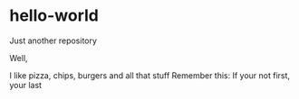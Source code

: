 # hello-world
Just another repository

Well,

I like pizza, chips, burgers and all that stuff
Remember this: If your not first, your last
